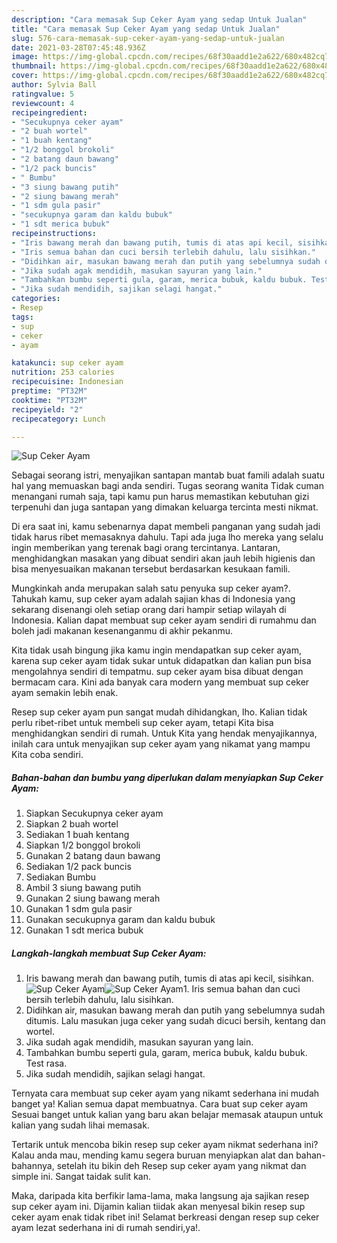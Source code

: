 ```yaml
---
description: "Cara memasak Sup Ceker Ayam yang sedap Untuk Jualan"
title: "Cara memasak Sup Ceker Ayam yang sedap Untuk Jualan"
slug: 576-cara-memasak-sup-ceker-ayam-yang-sedap-untuk-jualan
date: 2021-03-28T07:45:48.936Z
image: https://img-global.cpcdn.com/recipes/68f30aadd1e2a622/680x482cq70/sup-ceker-ayam-foto-resep-utama.jpg
thumbnail: https://img-global.cpcdn.com/recipes/68f30aadd1e2a622/680x482cq70/sup-ceker-ayam-foto-resep-utama.jpg
cover: https://img-global.cpcdn.com/recipes/68f30aadd1e2a622/680x482cq70/sup-ceker-ayam-foto-resep-utama.jpg
author: Sylvia Ball
ratingvalue: 5
reviewcount: 4
recipeingredient:
- "Secukupnya ceker ayam"
- "2 buah wortel"
- "1 buah kentang"
- "1/2 bonggol brokoli"
- "2 batang daun bawang"
- "1/2 pack buncis"
- " Bumbu"
- "3 siung bawang putih"
- "2 siung bawang merah"
- "1 sdm gula pasir"
- "secukupnya garam dan kaldu bubuk"
- "1 sdt merica bubuk"
recipeinstructions:
- "Iris bawang merah dan bawang putih, tumis di atas api kecil, sisihkan."
- "Iris semua bahan dan cuci bersih terlebih dahulu, lalu sisihkan."
- "Didihkan air, masukan bawang merah dan putih yang sebelumnya sudah ditumis. Lalu masukan juga ceker yang sudah dicuci bersih, kentang dan wortel."
- "Jika sudah agak mendidih, masukan sayuran yang lain."
- "Tambahkan bumbu seperti gula, garam, merica bubuk, kaldu bubuk. Test rasa."
- "Jika sudah mendidih, sajikan selagi hangat."
categories:
- Resep
tags:
- sup
- ceker
- ayam

katakunci: sup ceker ayam 
nutrition: 253 calories
recipecuisine: Indonesian
preptime: "PT32M"
cooktime: "PT32M"
recipeyield: "2"
recipecategory: Lunch

---
```



![Sup Ceker Ayam](https://img-global.cpcdn.com/recipes/68f30aadd1e2a622/680x482cq70/sup-ceker-ayam-foto-resep-utama.jpg)

Sebagai seorang istri, menyajikan santapan mantab buat famili adalah suatu hal yang memuaskan bagi anda sendiri. Tugas seorang  wanita Tidak cuman menangani rumah saja, tapi kamu pun harus memastikan kebutuhan gizi terpenuhi dan juga santapan yang dimakan keluarga tercinta mesti nikmat.

Di era  saat ini, kamu sebenarnya dapat membeli panganan yang sudah jadi tidak harus ribet memasaknya dahulu. Tapi ada juga lho mereka yang selalu ingin memberikan yang terenak bagi orang tercintanya. Lantaran, menghidangkan masakan yang dibuat sendiri akan jauh lebih higienis dan bisa menyesuaikan makanan tersebut berdasarkan kesukaan famili. 



Mungkinkah anda merupakan salah satu penyuka sup ceker ayam?. Tahukah kamu, sup ceker ayam adalah sajian khas di Indonesia yang sekarang disenangi oleh setiap orang dari hampir setiap wilayah di Indonesia. Kalian dapat membuat sup ceker ayam sendiri di rumahmu dan boleh jadi makanan kesenanganmu di akhir pekanmu.

Kita tidak usah bingung jika kamu ingin mendapatkan sup ceker ayam, karena sup ceker ayam tidak sukar untuk didapatkan dan kalian pun bisa mengolahnya sendiri di tempatmu. sup ceker ayam bisa dibuat dengan bermacam cara. Kini ada banyak cara modern yang membuat sup ceker ayam semakin lebih enak.

Resep sup ceker ayam pun sangat mudah dihidangkan, lho. Kalian tidak perlu ribet-ribet untuk membeli sup ceker ayam, tetapi Kita bisa menghidangkan sendiri di rumah. Untuk Kita yang hendak menyajikannya, inilah cara untuk menyajikan sup ceker ayam yang nikamat yang mampu Kita coba sendiri.

<!--inarticleads1-->

##### Bahan-bahan dan bumbu yang diperlukan dalam menyiapkan Sup Ceker Ayam:

1. Siapkan Secukupnya ceker ayam
1. Siapkan 2 buah wortel
1. Sediakan 1 buah kentang
1. Siapkan 1/2 bonggol brokoli
1. Gunakan 2 batang daun bawang
1. Sediakan 1/2 pack buncis
1. Sediakan  Bumbu
1. Ambil 3 siung bawang putih
1. Gunakan 2 siung bawang merah
1. Gunakan 1 sdm gula pasir
1. Gunakan secukupnya garam dan kaldu bubuk
1. Gunakan 1 sdt merica bubuk




<!--inarticleads2-->

##### Langkah-langkah membuat Sup Ceker Ayam:

1. Iris bawang merah dan bawang putih, tumis di atas api kecil, sisihkan.
<img src="https://img-global.cpcdn.com/steps/c17fa18d8d824028/160x128cq70/sup-ceker-ayam-langkah-memasak-1-foto.jpg" alt="Sup Ceker Ayam"><img src="https://img-global.cpcdn.com/steps/fa31b8752dc1332a/160x128cq70/sup-ceker-ayam-langkah-memasak-1-foto.jpg" alt="Sup Ceker Ayam">1. Iris semua bahan dan cuci bersih terlebih dahulu, lalu sisihkan.
1. Didihkan air, masukan bawang merah dan putih yang sebelumnya sudah ditumis. Lalu masukan juga ceker yang sudah dicuci bersih, kentang dan wortel.
1. Jika sudah agak mendidih, masukan sayuran yang lain.
1. Tambahkan bumbu seperti gula, garam, merica bubuk, kaldu bubuk. Test rasa.
1. Jika sudah mendidih, sajikan selagi hangat.




Ternyata cara membuat sup ceker ayam yang nikamt sederhana ini mudah banget ya! Kalian semua dapat membuatnya. Cara buat sup ceker ayam Sesuai banget untuk kalian yang baru akan belajar memasak ataupun untuk kalian yang sudah lihai memasak.

Tertarik untuk mencoba bikin resep sup ceker ayam nikmat sederhana ini? Kalau anda mau, mending kamu segera buruan menyiapkan alat dan bahan-bahannya, setelah itu bikin deh Resep sup ceker ayam yang nikmat dan simple ini. Sangat taidak sulit kan. 

Maka, daripada kita berfikir lama-lama, maka langsung aja sajikan resep sup ceker ayam ini. Dijamin kalian tiidak akan menyesal bikin resep sup ceker ayam enak tidak ribet ini! Selamat berkreasi dengan resep sup ceker ayam lezat sederhana ini di rumah sendiri,ya!.

